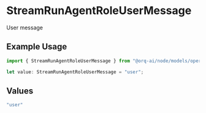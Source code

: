 # StreamRunAgentRoleUserMessage

User message

## Example Usage

```typescript
import { StreamRunAgentRoleUserMessage } from "@orq-ai/node/models/operations";

let value: StreamRunAgentRoleUserMessage = "user";
```

## Values

```typescript
"user"
```